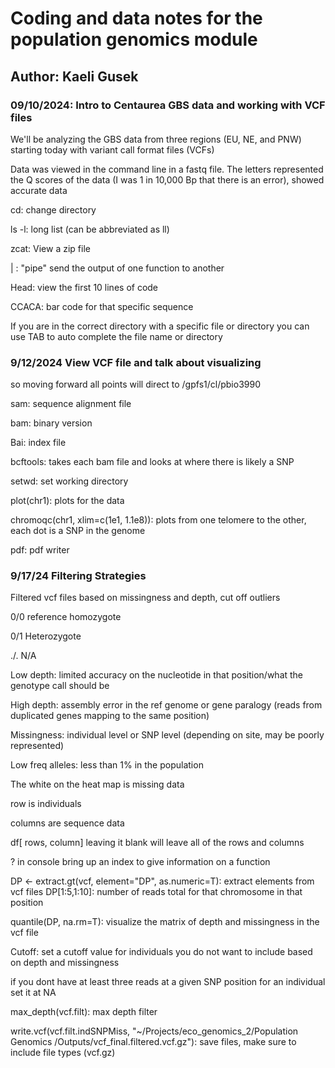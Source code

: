 # Coding and data notes for the population genomics module

## Author: Kaeli Gusek

### 09/10/2024: Intro to Centaurea GBS data and working with VCF files

We'll be analyzing the GBS data from three regions (EU, NE, and PNW) starting today with variant call format files (VCFs)

Data was viewed in the command line in a fastq file. The letters represented the Q scores of the data (I was 1 in 10,000 Bp that there is an error), showed accurate data

cd: change directory

ls -l: long list (can be abbreviated as ll)

zcat: View a zip file

| : "pipe" send the output of one function to another

Head: view the first 10 lines of code

CCACA: bar code for that specific sequence

If you are in the correct directory with a specific file or directory you can use TAB to auto complete the file name or directory

### 9/12/2024 View VCF file and talk about visualizing

so moving forward all points will direct to /gpfs1/cl/pbio3990

sam: sequence alignment file

bam: binary version

Bai: index file

bcftools: takes each bam file and looks at where there is likely a SNP

setwd: set working directory

plot(chr1): plots for the data

chromoqc(chr1, xlim=c(1e1, 1.1e8)): plots from one telomere to the other, each dot is a SNP in the genome

pdf: pdf writer

### 9/17/24 Filtering Strategies 

Filtered vcf files based on missingness and depth, cut off outliers

0/0 reference homozygote

0/1 Heterozygote

./. N/A

Low depth: limited accuracy on the nucleotide in that position/what the genotype call should be

High depth: assembly error in the ref genome or gene paralogy (reads from duplicated genes mapping to the same position)

Missingness: individual level or SNP level (depending on site, may be poorly represented)

Low freq alleles: less than 1% in the population

The white on the heat map is missing data

row is individuals

columns are sequence data

df[ rows, column] leaving it blank will leave all of the rows and columns

? in console bring up an index to give information on a function

DP \<- extract.gt(vcf, element="DP", as.numeric=T): extract elements from vcf files DP[1:5,1:10]: number of reads total for that chromosome in that position

quantile(DP, na.rm=T): visualize the matrix of depth and missingness in the vcf file

Cutoff: set a cutoff value for individuals you do not want to include based on depth and missingness

if you dont have at least three reads at a given SNP position for an individual set it at NA

max_depth(vcf.filt): max depth filter

write.vcf(vcf.filt.indSNPMiss, "\~/Projects/eco_genomics_2/Population Genomics /Outputs/vcf_final.filtered.vcf.gz"): save files, make sure to include file types (vcf.gz)
